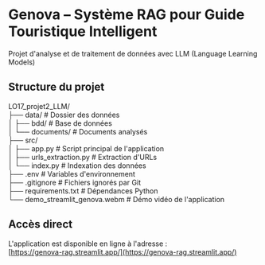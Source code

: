 # Genova – Système RAG pour Guide Touristique Intelligent

Projet d'analyse et de traitement de données avec LLM (Language Learning Models)

## Structure du projet

LO17_projet2_LLM/  
├── data/ # Dossier des données  
│ ├── bdd/ # Base de données  
│ └── documents/ # Documents analysés  
├── src/  
│ ├── app.py # Script principal de l'application  
│ ├── urls_extraction.py # Extraction d'URLs  
│ └── index.py # Indexation des données  
├── .env # Variables d'environnement  
├── .gitignore # Fichiers ignorés par Git  
├── requirements.txt # Dépendances Python  
└── demo_streamlit_genova.webm # Démo vidéo de l'application  

## Accès direct

L'application est disponible en ligne à l'adresse :  
[https://genova-rag.streamlit.app/](https://genova-rag.streamlit.app/)

